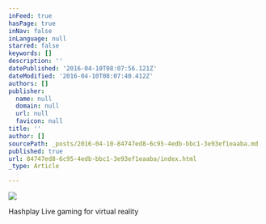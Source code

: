 ```yaml
---
inFeed: true
hasPage: true
inNav: false
inLanguage: null
starred: false
keywords: []
description: ''
datePublished: '2016-04-10T08:07:56.121Z'
dateModified: '2016-04-10T08:07:40.412Z'
authors: []
publisher:
  name: null
  domain: null
  url: null
  favicon: null
title: ''
author: []
sourcePath: _posts/2016-04-10-84747ed8-6c95-4edb-bbc1-3e93ef1eaaba.md
published: true
url: 84747ed8-6c95-4edb-bbc1-3e93ef1eaaba/index.html
_type: Article

---
```

![](https://the-grid-user-content.s3-us-west-2.amazonaws.com/32af14e3-ba8b-4ff7-a034-1203614e20cb.png)

Hashplay Live gaming for virtual reality